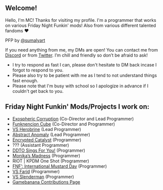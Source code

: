 ## Welcome!
Hello, I'm MC! Thanks for visiting my profile. I'm a programmer that works on various Friday Night Funkin' mods! Also from various different talented fandoms :heart:

PFP by [@sumalyart](https://x.com/sumalyart)  

If you need anything from me, my DMs are open! You can contact me from [Discord](https://discord.com/users/493176577270743041) or from [Twitter](https://x.com/BinaricMC). I’m chill and friendly so don’t be afraid to ask! 
- I try to respond as fast I can, please don't hesitate to DM back incase I forgot to respond to you. 
- Please also try to be patient with me as I tend to not understand things fast enough.
- Please note that I'm busy with school so I apologize in advance if I couldn't get back to you.

## Friday Night Funkin' Mods/Projects I work on: 
- [Exospheric Corruption](https://x.com/Exozphere) (Co-Director and Lead Programmer)
- [Funknencion Cube](https://gamebanana.com/mods/407689) (Co-Director and Programmer) 
- [VS Herobrine](https://gamebanana.com/mods/329840) (Lead Programmer)
- [Abstract Anomaly](https://gamebanana.com/mods/518134) (Lead Programmer)
- [Encrypted Catalyst](https://gamebanana.com/mods/615657) (Programmer)
- ??? (Assistant Programmer)
- [DDTO Sings For You!](https://gamebanana.com/mods/398598) (Programmer) 
- [Monika’s Madness](https://x.com/MonikasMadness) (Programmer)
- RIOT | KPDM One Shot (Programmer)
- [FNF’: International Mustard Day](https://gamebanana.com/mods/611226) (Programmer)
- [VS Farjd](https://gamebanana.com/mods/604500) (Programmer)
- [VS Slenderman](https://gamebanana.com/mods/314201) (Programmer)
- [Gamebanana Contributions Page](https://gamebanana.com/members/submissions/contributions/2001960)
